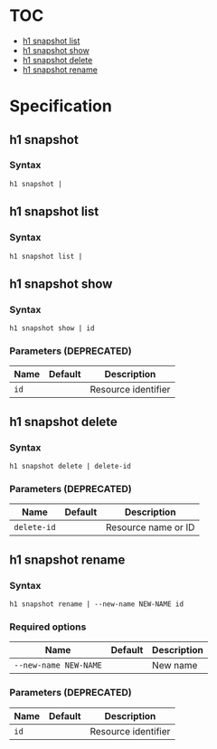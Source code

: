 # TOC

* [h1 snapshot list](#h1-snapshot-list)
* [h1 snapshot show](#h1-snapshot-show)
* [h1 snapshot delete](#h1-snapshot-delete)
* [h1 snapshot rename](#h1-snapshot-rename)


# Specification

## h1 snapshot

### Syntax

```h1 snapshot | ```

## h1 snapshot list

### Syntax

```h1 snapshot list | ```

## h1 snapshot show

### Syntax

```h1 snapshot show | id```

### Parameters (DEPRECATED)

| Name | Default | Description | 
| ---- | ------- | ----------- |
| ```id``` |  | Resource identifier |

## h1 snapshot delete

### Syntax

```h1 snapshot delete | delete-id```

### Parameters (DEPRECATED)

| Name | Default | Description | 
| ---- | ------- | ----------- |
| ```delete-id``` |  | Resource name or ID |

## h1 snapshot rename

### Syntax

```h1 snapshot rename | --new-name NEW-NAME id```

### Required options

| Name | Default | Description | 
| ---- | ------- | ----------- |
| ```--new-name NEW-NAME``` |  | New name |

### Parameters (DEPRECATED)

| Name | Default | Description | 
| ---- | ------- | ----------- |
| ```id``` |  | Resource identifier |

